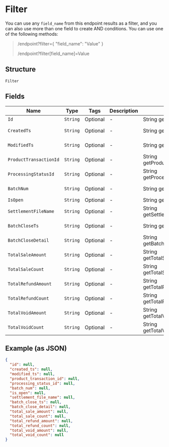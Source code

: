 
# Filter

You can use any `field_name` from this endpoint results as a filter, and you can also use more than one field to create AND conditions. You can use one of the following methods:

> /endpoint?filter={ "field_name": "Value" }
> 
> /endpoint?filter[field_name]=Value

## Structure

`Filter`

## Fields

| Name | Type | Tags | Description | Getter | Setter |
|  --- | --- | --- | --- | --- | --- |
| `Id` | `String` | Optional | - | String getId() | setId(String id) |
| `CreatedTs` | `String` | Optional | - | String getCreatedTs() | setCreatedTs(String createdTs) |
| `ModifiedTs` | `String` | Optional | - | String getModifiedTs() | setModifiedTs(String modifiedTs) |
| `ProductTransactionId` | `String` | Optional | - | String getProductTransactionId() | setProductTransactionId(String productTransactionId) |
| `ProcessingStatusId` | `String` | Optional | - | String getProcessingStatusId() | setProcessingStatusId(String processingStatusId) |
| `BatchNum` | `String` | Optional | - | String getBatchNum() | setBatchNum(String batchNum) |
| `IsOpen` | `String` | Optional | - | String getIsOpen() | setIsOpen(String isOpen) |
| `SettlementFileName` | `String` | Optional | - | String getSettlementFileName() | setSettlementFileName(String settlementFileName) |
| `BatchCloseTs` | `String` | Optional | - | String getBatchCloseTs() | setBatchCloseTs(String batchCloseTs) |
| `BatchCloseDetail` | `String` | Optional | - | String getBatchCloseDetail() | setBatchCloseDetail(String batchCloseDetail) |
| `TotalSaleAmount` | `String` | Optional | - | String getTotalSaleAmount() | setTotalSaleAmount(String totalSaleAmount) |
| `TotalSaleCount` | `String` | Optional | - | String getTotalSaleCount() | setTotalSaleCount(String totalSaleCount) |
| `TotalRefundAmount` | `String` | Optional | - | String getTotalRefundAmount() | setTotalRefundAmount(String totalRefundAmount) |
| `TotalRefundCount` | `String` | Optional | - | String getTotalRefundCount() | setTotalRefundCount(String totalRefundCount) |
| `TotalVoidAmount` | `String` | Optional | - | String getTotalVoidAmount() | setTotalVoidAmount(String totalVoidAmount) |
| `TotalVoidCount` | `String` | Optional | - | String getTotalVoidCount() | setTotalVoidCount(String totalVoidCount) |

## Example (as JSON)

```json
{
  "id": null,
  "created_ts": null,
  "modified_ts": null,
  "product_transaction_id": null,
  "processing_status_id": null,
  "batch_num": null,
  "is_open": null,
  "settlement_file_name": null,
  "batch_close_ts": null,
  "batch_close_detail": null,
  "total_sale_amount": null,
  "total_sale_count": null,
  "total_refund_amount": null,
  "total_refund_count": null,
  "total_void_amount": null,
  "total_void_count": null
}
```

